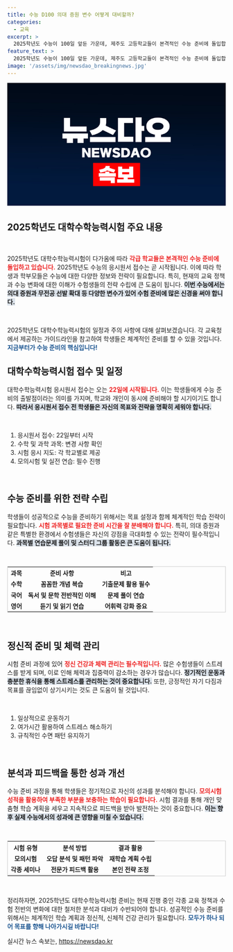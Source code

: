 ```yaml
---
title: 수능 D100 의대 증원 변수 어떻게 대비할까?
categories:
  - 교육
excerpt: >
  2025학년도 수능이 100일 앞둔 가운데, 제주도 고등학교들이 본격적인 수능 준비에 돌입합니다. 의대 증원 등 변수가 많은 올해, 수험생들의 긴장감이 고조되고 있습니다!
feature_text: >
  2025학년도 수능이 100일 앞둔 가운데, 제주도 고등학교들이 본격적인 수능 준비에 돌입합니다. 의대 증원 등 변수가 많은 올해, 수험생들의 긴장감이 고조되고 있습니다!
image: '/assets/img/newsdao_breakingnews.jpg'
---
```


<p><img src="/assets/img/newsdao_breakingnews.jpg" alt="ontimetimes 속보" /></p>

<h2 data-ke-size="size26">2025학년도 대학수학능력시험 주요 내용</h2>

<p data-ke-size="size16">&nbsp;</p>

<p>2025학년도 대학수학능력시험이 다가옴에 따라 <b><span style="color: #ee2323;">각급 학교들은 본격적인 수능 준비에 돌입하고 있습니다.</span></b> 2025학년도 수능의 응시원서 접수는 곧 시작됩니다. 이에 따라 학생과 학부모들은 수능에 대한 다양한 정보와 전략이 필요합니다. 특히, 현재의 교육 정책과 수능 변화에 대한 이해가 수험생들의 전략 수립에 큰 도움이 됩니다. <b><span style="background-color: #21538527;">이번 수능에서는 의대 증원과 무전공 선발 확대 등 다양한 변수가 있어 수험 준비에 많은 신경을 써야 합니다.</span></b></p>

<p data-ke-size="size16">&nbsp;</p>

<p>2025학년도 대학수학능력시험의 일정과 주의 사항에 대해 살펴보겠습니다. 각 교육청에서 제공하는 가이드라인을 참고하여 학생들은 체계적인 준비를 할 수 있을 것입니다. <b><span style="color: #1a5490;">지금부터가 수능 준비의 핵심입니다!</span></b></p>

<h2>대학수학능력시험 접수 및 일정</h2>

<p>대학수학능력시험 응시원서 접수는 오는 <b><span style="color: #ee2323;">22일에 시작됩니다.</span></b> 이는 학생들에게 수능 준비의 출발점이라는 의미를 가지며, 학교와 개인이 동시에 준비해야 할 시기이기도 합니다. <b><span style="background-color: #21538527;">따라서 응시원서 접수 전 학생들은 자신의 목표와 전략을 명확히 세워야 합니다.</span></b> </p>

<p data-ke-size="size16">&nbsp;</p>

<ol>
  <li>응시원서 접수: 22일부터 시작</li>
  <li>수학 및 과학 과목: 변경 사항 확인</li>
  <li>시험 응시 지도: 각 학교별로 제공</li>
  <li>모의시험 및 실전 연습: 필수 진행</li>
</ol>

<p data-ke-size="size16">&nbsp;</p>

<h2>수능 준비를 위한 전략 수립</h2>

<p>학생들이 성공적으로 수능을 준비하기 위해서는 목표 설정과 함께 체계적인 학습 전략이 필요합니다. <b><span style="color: #ee2323;">시험 과목별로 필요한 준비 시간을 잘 분배해야 합니다.</span></b> 특히, 의대 증원과 같은 특별한 환경에서 수험생들은 자신의 강점을 극대화할 수 있는 전략이 필수적입니다. <b><span style="background-color: #21538527;">과목별 연습문제 풀이 및 스터디 그룹 활동은 큰 도움이 됩니다.</span></b></p>

<p data-ke-size="size16">&nbsp;</p>

<table style="width: 100%; border: 1px solid #ccc;">
<tr>
  <th style="text-align: center;">과목</th>
  <th style="text-align: center;">준비 사항</th>
  <th style="text-align: center;">비고</th>
</tr>
<tr>
  <td style="text-align: center; height: 17px;"><b>수학</b></td>
  <td style="text-align: center; height: 17px;"><b>꼼꼼한 개념 복습</b></td>
  <td style="text-align: center; height: 17px;"><b>기출문제 활용 필수</b></td>
</tr>
<tr>
  <td style="text-align: center; height: 17px;"><b>국어</b></td>
  <td style="text-align: center; height: 17px;"><b>독서 및 문학 전반적인 이해</b></td>
  <td style="text-align: center; height: 17px;"><b>문제 풀이 연습</b></td>
</tr>
<tr>
  <td style="text-align: center; height: 17px;"><b>영어</b></td>
  <td style="text-align: center; height: 17px;"><b>듣기 및 읽기 연습</b></td>
  <td style="text-align: center; height: 17px;"><b>어휘력 강화 중요</b></td>
</tr>
</table>

<p data-ke-size="size16">&nbsp;</p>

<h2>정신적 준비 및 체력 관리</h2>

<p>시험 준비 과정에 있어 <b><span style="color: #ee2323;">정신 건강과 체력 관리는 필수적입니다.</span></b> 많은 수험생들이 스트레스를 받게 되며, 이로 인해 체력과 집중력이 감소하는 경우가 많습니다. <b><span style="background-color: #21538527;">정기적인 운동과 충분한 휴식을 통해 스트레스를 관리하는 것이 중요합니다.</span></b> 또한, 긍정적인 자기 다짐과 목표를 끊임없이 상기시키는 것도 큰 도움이 될 것입니다.</p>

<p data-ke-size="size16">&nbsp;</p>

<ol>
  <li>일상적으로 운동하기</li>
  <li>여가시간 활용하여 스트레스 해소하기</li>
  <li>규칙적인 수면 패턴 유지하기</li>
</ol>

<p data-ke-size="size16">&nbsp;</p>

<h2>분석과 피드백을 통한 성과 개선</h2>

<p>수능 준비 과정을 통해 학생들은 정기적으로 자신의 성과를 분석해야 합니다. <b><span style="color: #ee2323;">모의시험 성적을 활용하여 부족한 부분을 보충하는 학습이 필요합니다.</span></b> 시험 결과를 통해 개인 맞춤형 학습 계획을 세우고 지속적으로 피드백을 받아 발전하는 것이 중요합니다. <b><span style="background-color: #21538527;">이는 향후 실제 수능에서의 성과에 큰 영향을 미칠 수 있습니다.</span></b></p>

<p data-ke-size="size16">&nbsp;</p>

<table style="width: 100%; border: 1px solid #ccc;">
<tr>
  <th style="text-align: center;">시험 유형</th>
  <th style="text-align: center;">분석 방법</th>
  <th style="text-align: center;">결과 활용</th>
</tr>
<tr>
  <td style="text-align: center; height: 17px;"><b>모의시험</b></td>
  <td style="text-align: center; height: 17px;"><b>오답 분석 및 패턴 파악</b></td>
  <td style="text-align: center; height: 17px;"><b>재학습 계획 수립</b></td>
</tr>
<tr>
  <td style="text-align: center; height: 17px;"><b>각종 세미나</b></td>
  <td style="text-align: center; height: 17px;"><b>전문가 피드백 활용</b></td>
  <td style="text-align: center; height: 17px;"><b>본인 전략 조정</b></td>
</tr>
</table>

<p data-ke-size="size16">&nbsp;</p>

<p>정리하자면, 2025학년도 대학수학능력시험 준비는 현재 진행 중인 각종 교육 정책과 수험 전반의 변화에 대한 철저한 분석과 대비가 수반되어야 합니다. 성공적인 수능 준비를 위해서는 체계적인 학습 계획과 정신적, 신체적 건강 관리가 필요합니다. <b><span style="color: #1a5490;">모두가 하나 되어 목표를 향해 나아가시길 바랍니다!</span></b></p>
실시간 뉴스 속보는, <a href="https://newsdao.kr" rel="dofollow">https://newsdao.kr</a>


